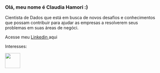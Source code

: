 ### Olá, meu nome é Claudia Hamori :)

Cientista de Dados que está em busca de novos desafios e conhecimentos que possam contribuir para ajudar  as empresas a resolverem seus problemas em suas áreas de negóci.


Acesse meu  <a href="https://www.linkedin.com/in/claudiahamori/">  Linkedin </a> aqui


Interesses:


<img src="https://cdn.jsdelivr.net/gh/devicons/devicon/icons/python/python-original.svg" width=50/>

     
          
